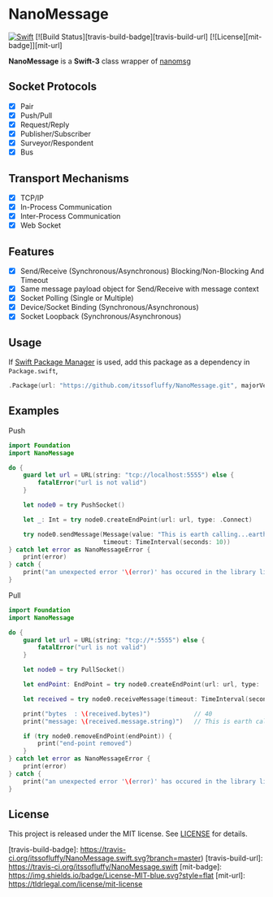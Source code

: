 # NanoMessage

[![Swift][swift-badge]][swift-url]
[![Build Status][travis-build-badge][travis-build-url]
[![License][mit-badge]][mit-url]

**NanoMessage** is a **Swift-3** class wrapper of [nanomsg](http://nanomsg.org/)

## Socket Protocols

- [x] Pair
- [x] Push/Pull
- [x] Request/Reply
- [x] Publisher/Subscriber
- [x] Surveyor/Respondent
- [x] Bus

## Transport Mechanisms

- [x] TCP/IP
- [x] In-Process Communication
- [x] Inter-Process Communication
- [x] Web Socket

## Features

- [x] Send/Receive (Synchronous/Asynchronous) Blocking/Non-Blocking And Timeout
- [x] Same message payload object for Send/Receive with message context
- [x] Socket Polling (Single or Multiple)
- [x] Device/Socket Binding (Synchronous/Asynchronous)
- [x] Socket Loopback (Synchronous/Asynchronous)

## Usage

If [Swift Package Manager](https://github.com/apple/swift-package-manager) is used, add this package as a dependency in `Package.swift`,

```swift
.Package(url: "https://github.com/itssofluffy/NanoMessage.git", majorVersion: 0)
```

## Examples

Push
```swift
import Foundation
import NanoMessage

do {
    guard let url = URL(string: "tcp://localhost:5555") else {
        fatalError("url is not valid")
    }

    let node0 = try PushSocket()

    let _: Int = try node0.createEndPoint(url: url, type: .Connect)

    try node0.sendMessage(Message(value: "This is earth calling...earth calling..."),
                          timeout: TimeInterval(seconds: 10))
} catch let error as NanoMessageError {
    print(error)
} catch {
    print("an unexpected error '\(error)' has occured in the library libNanoMessage.")
}

```

Pull

```swift
import Foundation
import NanoMessage

do {
    guard let url = URL(string: "tcp://*:5555") else {
        fatalError("url is not valid")
    }

    let node0 = try PullSocket()

    let endPoint: EndPoint = try node0.createEndPoint(url: url, type: .Bind, name: "my local end-point")

    let received = try node0.receiveMessage(timeout: TimeInterval(seconds: 10))

    print("bytes  : \(received.bytes)")            // 40
    print("message: \(received.message.string)")   // This is earth calling...earth calling...

    if (try node0.removeEndPoint(endPoint)) {
        print("end-point removed")
    }
} catch let error as NanoMessageError {
    print(error)
} catch {
    print("an unexpected error '\(error)' has occured in the library libNanoMessage.")
}

```

## License

This project is released under the MIT license. See [LICENSE](LICENSE) for details.

[swift-badge]: https://img.shields.io/badge/Swift-3.0-orange.svg?style=flat
[swift-url]: https://swift.org
[travis-build-badge]: https://travis-ci.org/itssofluffy/NanoMessage.swift.svg?branch=master)
[travis-build-url]: https://travis-ci.org/itssofluffy/NanoMessage.swift
[mit-badge]: https://img.shields.io/badge/License-MIT-blue.svg?style=flat
[mit-url]: https://tldrlegal.com/license/mit-license
